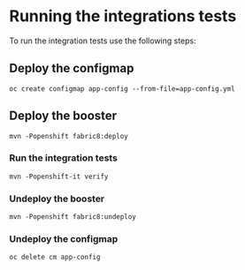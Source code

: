
# Running the integrations tests 

To run the integration tests use the following steps:

## Deploy the configmap

```
oc create configmap app-config --from-file=app-config.yml
```

## Deploy the booster

```
mvn -Popenshift fabric8:deploy
```

### Run the integration tests

```
mvn -Popenshift-it verify
```

### Undeploy the booster

```
mvn -Popenshift fabric8:undeploy
```

### Undeploy the configmap

```
oc delete cm app-config
```
